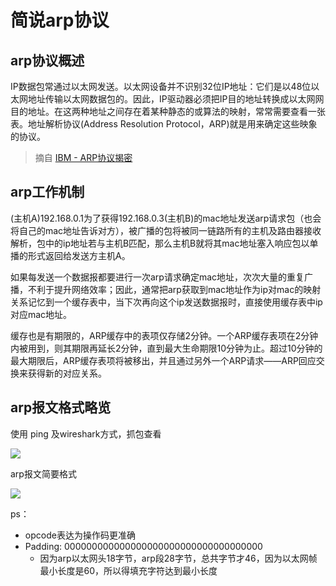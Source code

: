 # 简说arp协议

## arp协议概述

IP数据包常通过以太网发送。以太网设备并不识别32位IP地址：它们是以48位以太网地址传输以太网数据包的。因此，IP驱动器必须把IP目的地址转换成以太网网目的地址。在这两种地址之间存在着某种静态的或算法的映射，常常需要查看一张表。地址解析协议(Address Resolution Protocol，ARP)就是用来确定这些映象的协议。

> 摘自 [IBM - ARP协议揭密](https://www.ibm.com/developerworks/cn/linux/l-arp/index.html)

## arp工作机制

(主机A)192.168.0.1为了获得192.168.0.3(主机B)的mac地址发送arp请求包（也会将自己的mac地址告诉对方），被广播的包将被同一链路所有的主机及路由器接收解析，包中的ip地址若与主机B匹配，那么主机B就将其mac地址塞入响应包以单播的形式返回给发送方主机A。

如果每发送一个数据报都要进行一次arp请求确定mac地址，次次大量的重复广播，不利于提升网络效率；因此，通常把arp获取到mac地址作为ip对mac的映射关系记忆到一个缓存表中，当下次再向这个ip发送数据报时，直接使用缓存表中ip对应mac地址。

缓存也是有期限的，ARP缓存中的表项仅存储2分钟。一个ARP缓存表项在2分钟内被用到，则其期限再延长2分钟，直到最大生命期限10分钟为止。超过10分钟的最大期限后，ARP缓存表项将被移出，并且通过另外一个ARP请求——ARP回应交换来获得新的对应关系。

## arp报文格式略览

使用 ping 及wireshark方式，抓包查看

![](https://i.postimg.cc/PqLZjHPR/Snipaste-2019-08-07-21-17-23.png)

arp报文简要格式

![](https://i.postimg.cc/rpD3WDPF/Snipaste-2019-08-07-21-15-07.png)

ps：
* opcode表达为操作码更准确
* Padding: 000000000000000000000000000000000000   
   * 因为arp以太网头18字节，arp段28字节，总共字节才46，因为以太网帧最小长度是60，所以得填充字符达到最小长度

<!--
Padding: 000000000000000000000000000000000000   因为arp以太网头18字节，arp段28字节，总共字节才46，因为以太网帧最小长度是60，所以得填充字符达到最小长度
-->
